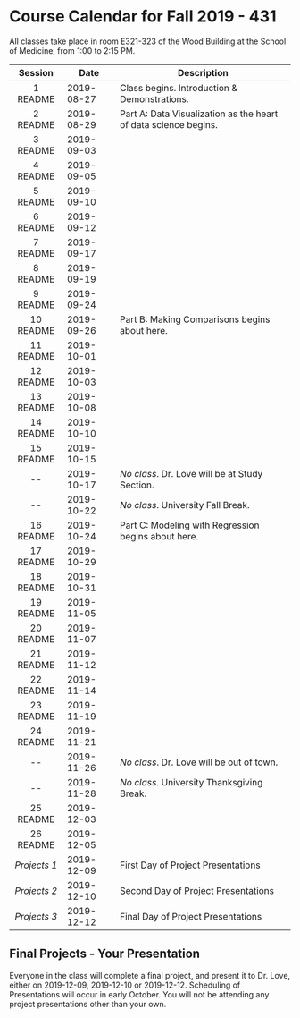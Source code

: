 # Course Calendar for Fall 2019 - 431

All classes take place in room E321-323 of the Wood Building at the School of Medicine, from 1:00 to 2:15 PM.

Session | Date | Description
:------: | ----------- | ----------------------------------------
1 README | 2019-08-27 | Class begins. Introduction & Demonstrations.
2 README | 2019-08-29 | Part A: Data Visualization as the heart of data science begins.
3 README | 2019-09-03 | 
4 README | 2019-09-05 | 
5 README | 2019-09-10 | 
6 README | 2019-09-12 | 
7 README | 2019-09-17 | 
8 README | 2019-09-19 | 
9 README | 2019-09-24 | 
10 README | 2019-09-26 | Part B: Making Comparisons begins about here.
11 README | 2019-10-01 |
12 README | 2019-10-03 | 
13 README | 2019-10-08 | 
14 README | 2019-10-10 | 
15 README | 2019-10-15 | 
-- | 2019-10-17 | *No class*. Dr. Love will be at Study Section.
-- | 2019-10-22 | *No class*. University Fall Break.
16 README | 2019-10-24 | Part C: Modeling with Regression begins about here.
17 README | 2019-10-29 | 
18 README | 2019-10-31 | 
19 README | 2019-11-05 |
20 README | 2019-11-07 |
21 README | 2019-11-12 |
22 README | 2019-11-14 |
23 README | 2019-11-19 |
24 README | 2019-11-21 |
-- | 2019-11-26 | *No class*. Dr. Love will be out of town.
-- | 2019-11-28 | *No class*. University Thanksgiving Break.
25 README | 2019-12-03 | 
26 README | 2019-12-05 |
*Projects 1* | 2019-12-09 | First Day of Project Presentations
*Projects 2* | 2019-12-10 | Second Day of Project Presentations
*Projects 3* | 2019-12-12 | Final Day of Project Presentations

## Final Projects - Your Presentation

Everyone in the class will complete a final project, and present it to Dr. Love, either on 2019-12-09, 2019-12-10 or 2019-12-12. Scheduling of Presentations will occur in early October. You will not be attending any project presentations other than your own.

